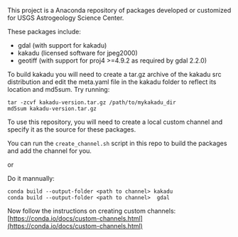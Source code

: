 This project is a Anaconda repository of packages developed or customized for
USGS Astrogeology Science Center.

These packages include:
* gdal (with support for kakadu)
* kakadu (licensed software for jpeg2000)
* geotiff (with support for proj4 >=4.9.2 as required by gdal 2.2.0)

To build kakadu you will need to create a tar.gz archive of the kakadu src distribution and edit the meta.yaml file in the kakadu folder to reflect its location and md5sum.
Try running:

```
tar -zcvf kakadu-version.tar.gz /path/to/mykakadu_dir
md5sum kakadu-version.tar.gz
```

To use this repository, you will need to create a local custom channel and specify it as the source for these packages.

You can run the `create_channel.sh` script in this repo to build the packages and add the channel for you.

or

Do it mannually:

```
conda build --output-folder <path to channel> kakadu
conda build --output-folder <path to channel>  gdal
```

Now follow the instructions on creating custom channels: [https://conda.io/docs/custom-channels.html](https://conda.io/docs/custom-channels.html)
